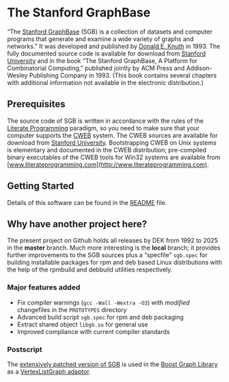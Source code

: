 # The Stanford GraphBase

“The [Stanford GraphBase](https://www-cs-faculty.stanford.edu/~knuth/sgb.html)
(SGB) is a collection of datasets and computer programs that generate and
examine a wide variety of graphs and networks.” It was developed and published
by [Donald E. Knuth](https://www-cs-faculty.stanford.edu/~knuth) in 1993. The
fully documented source code is available for download from [Stanford
University](https://ftp.cs.stanford.edu/pub/sgb/sgb.tar.gz) and in the book
“The Stanford GraphBase, A Platform for Combinatorial Computing,” published
jointly by ACM Press and Addison-Wesley Publishing Company in 1993. (This book
contains several chapters with additional information not available in the
electronic distribution.)

## Prerequisites

The source code of SGB is written in accordance with the rules of the
[Literate Programming](https://www-cs-faculty.stanford.edu/~knuth/lp.html)
paradigm, so you need to make sure that your computer supports the
[CWEB](https://www-cs-faculty.stanford.edu/~knuth/cweb.html) system. The CWEB
sources are available for download from [Stanford
University](https://ftp.cs.stanford.edu/pub/cweb/cweb.tar.gz). Bootstrapping
CWEB on Unix systems is elementary and documented in the CWEB distribution;
pre-compiled binary executables of the CWEB tools for Win32 systems are
available from
[www.literateprogramming.com](http://www.literateprogramming.com).

## Getting Started

Details of this software can be found in the [README](README) file.

## Why have another project here?

The present project on Github holds all releases by DEK from 1992 to 2025
in the **master** branch. Much more interesting is the **local** branch;
it provides further improvements to the SGB sources plus a “specfile”
`sgb.spec` for building installable packages for rpm and deb based Linux
distributions with the help of the rpmbuild and debbuild utilities
respectively.

### Major features added

* Fix compiler warnings (`gcc -Wall -Wextra -O3`) with _modified_ changefiles
  in the `PROTOTYPES` directory
* Advanced build script `sgb.spec` for rpm and deb packaging
* Extract shared object `libgb.so` for general use
* Improved compliance with current compiler standards

### Postscript

The [extensively patched version of SGB](https://github.com/ascherer/sgb/tree/master/PROTOTYPES) is used in the [Boost Graph Library](https://github.com/boostorg/graph) as a [VertexListGraph adaptor](https://github.com/boostorg/graph/blob/develop/include/boost/graph/stanford_graph.hpp).
